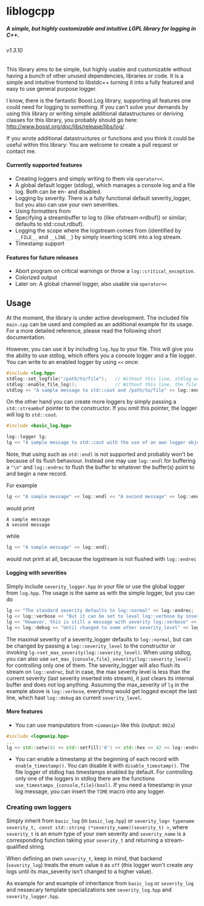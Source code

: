 # liblogcpp
##### A simple, but highly customizable and intuitive LGPL library for logging in C++.
###### v1.3.10

This library aims to be simple, but highly usable and customizable without having a bunch of other unused dependencies, libraries or code.
It is a simple and intuitive frontend to libstdc++ turning it into a fully featured and easy to use general purpose logger.

I know, there is the fantastic Boost.Log library, supporting all features one could need for logging to something. If you can't solve your demands by using this library or writing simple additional datastructures or deriving classes for this library, you probably should go here: http://www.boost.org/doc/libs/release/libs/log/ .

If you wrote additional datastructures or functions and you think it could be useful within this library: You are welcome to create a pull request or contact me.


#### Currently supported features

* Creating loggers and simply writing to them via `operator<<`.
* A global default logger (stdlog), which manages a console log and a file log. Both can be en- and disabled.
* Logging by severity. There is a fully functional default severity_logger, but you also can use your own severities.
* Using formatters from <iomanip>
* Specifying a streambuffer to log to (like ofstream->rdbuf() or similar; defaults to std::cout.rdbuf).
* Logging the scope where the logstream comes from (identified by `__FILE__` and `__LINE__`) by simply inserting `SCOPE` into a log stream.
* Timestamp support

#### Features for future releases

* Abort program on critical warnings or throw a `log::critical_exception`.
* Colorized output
* Later on: A global channel logger, also usable via `operator<<`


## Usage

At the moment, the library is under active development. The included file `main.cpp` can be used and compiled as an additional example for its usage. For a more detailed reference, please read the following short documentation.

However, you can use it by including `log.hpp` to your file.
This will give you the ability to use stdlog, which offers you a console logger and a file logger. You can write to an enabled logger by using `<<` once:
```c++
#include <log.hpp>
stdlog::set_logfile("/path/to/file");   // Without this line, stdlog would log to ./globallog.log
stdlog::enable_file_log();              // Without this line, the file logger would not be called (default behaviour)
stdlog << "A sample message to std::cout and /path/to/file" << log::endrec
```

On the other hand you can create more loggers by simply passing a `std::streambuf` pointer to the constructor. If you omit this pointer, the logger will log to `std::cout`.

```c++
#include <basic_log.hpp>

log::logger lg;
lg << "A sample message to std::cout with the use of an own logger object";
```

Note, that using such as `std::endl` is not supported and probably won't be because of its flush behaviour.
Instead one may use `log::endl` for buffering a `"\n"` and `log::endrec` to flush the buffer to whatever the buffer(s) point to and begin a new record.

For example
```c++
lg << "A sample message" << log::endl << "A second message" << log::endrec;
```
would print
```
A sample message
A second message
```
while
```c++
lg << "A sample message" << log::endl;
```
would not print at all, because the logstream is not flushed with `log::endrec`

#### Logging with severities

Simply include `severity_logger.hpp` in your file or use the global logger from `log.hpp`.
The usage is the same as with the simple logger, but you can do
```c++
lg << "The standard severity defaults to log::normal" << log::endrec;
lg << log::verbose << "But it can be set to level log::verbose by inserting log::verbose into the stream" << log::endrec;
lg << "However, this is still a message with severity log::verbose" << log::endrec;
lg << log::debug << "Until changed to some other severity_level" << log::endrec;
```
The maximal severity of a severity_logger defaults to `log::normal`, but can be changed by passing a `log::severity_level` to the constructor or invoking `lg->set_max_severity(log::severity_level)`.
When using stdlog, you can also use `set_max_{console,file}_severity(log::severity_level)` for controlling only one of them.
The severity_logger will also flush its stream on `log::endrec`, but in case, the max severity level is less than the current severity (last severity inserted into stream), it just clears its internal buffer and does not log anything.
Assuming the max_severity of `lg` in the example above is `log::verbose`, everything would get logged except the last line, which hast `log::debug` as current `severity_level`.


#### More features

* You can use manipulators from `<iomanip>` like this (output: `002a`)
```c++
#include <logmanip.hpp>
...
lg << std::setw(4) << std::setfill('0') << std::hex << 42 << log::endrec;
```
* You can enable a timestamp at the beginning of each record with `enable_timestamp()`. You can disable it with `disable_timestamp()`. The file logger of stdlog has timestamps enabled by default. For controlling only one of the loggers in stdlog there are the functions `use_timestamps_{console,file}(bool)`.  If you need a timestamp in your log message, you can insert the `TIME` macro into any logger.


### Creating own loggers

Simply inherit from `basic_log` (in `basic_log.hpp`) or `severity_log< typename severity_t, const std::string (*severity_name)(severity_t) >`, where `severity_t` is an enum type of your own severity and `severity_name` is a corresponding function taking your `severity_t` and returning a stream-qualified string.

When defining an own `severity_t`, keep in mind, that backend (`severity_log`) treats the enum value `0` as `off` (this logger won't create any logs until its max_severity isn't changed to a higher value).

As example for and example of inheritance from `basic_log` or `severity_log` and nessecary template specializations see `severity_log.hpp` and `severity_logger.hpp`.

